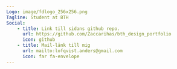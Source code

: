 ```yaml
---
Logo: image/fdlogo_256x256.png
Tagline: Student at BTH
Social:
    - title: Link till sidans github repo.
      url: https://github.com/Zaccarihas/bth_design_portfolio
      icon: github
    - title: Mail-länk till mig
      url: mailto:lofqvist.anders@gmail.com
      icon: far fa-envelope
---
```


